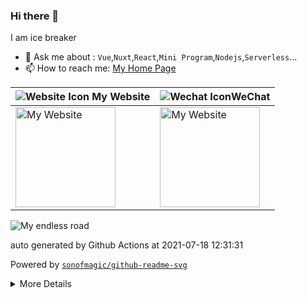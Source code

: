 ### Hi there 👋

I am ice breaker

- 💬 Ask me about : `Vue`,`Nuxt`,`React`,`Mini Program`,`Nodejs`,`Serverless`...
- 📫 How to reach me: [My Home Page](https://icebreaker.top/)

| <img src="https://github-readme-svg.vercel.app/api/v1/svg/icon?value=ChromeFilled&fill=%235193FB&size=24px" alt="Website Icon" /> My Website     | <img src="https://github-readme-svg.vercel.app/api/v1/svg/icon?value=WechatOutlined&fill=%230DCB19&size=24px" alt="Wechat Icon" />WeChat                          |
| ------------------------------------------------------------------------------------------------------------------------------------------------ | ----------------------------------------------------------------------------------------------------------------------------------------------------------------- |
| <img width="160" height="160" src="https://github-readme-svg.vercel.app/api/v1/svg/qrcode?value=https://www.icebreaker.top/" alt="My Website" /> | <img width="160" height="160" src="https://github-readme-svg.vercel.app/api/v1/svg/qrcode?value=https://u.wechat.com/EAVzgOGBnATKcePfVWr_QyQ" alt="My Website" /> |

<img src="https://github-readme-svg.vercel.app/api/v1/svg/road?cartype=normal&p=center" alt="My endless road" />

auto generated by Github Actions at 2021-07-18 12:31:31

Powered by [`sonofmagic/github-readme-svg`](https://github.com/sonofmagic/github-readme-svg)

<details>

<summary>More Details</summary>

```
 _   _  _____  _____     
| | | ||_   _|/  __ \  _ 
| | | |  | |  | /  \/ (_)
| | | |  | |  | |        
| |_| |  | |  | \__/\  _ 
 \___/   \_/   \____/ (_)
                         
                         
 _____  _____  _____  __           _____  ______         __   _____ 
/ __  \|  _  |/ __  \/  |         |  _  ||___  /        /  | |  _  |
`' / /'| |/' |`' / /'`| |  ______ | |/' |   / /  ______ `| |  \ V / 
  / /  |  /| |  / /   | | |______||  /| |  / /  |______| | |  / _ \ 
./ /___\ |_/ /./ /____| |_        \ |_/ /./ /           _| |_| |_| |
\_____/ \___/ \_____/\___/         \___/ \_/            \___/\_____/
```

</details>
